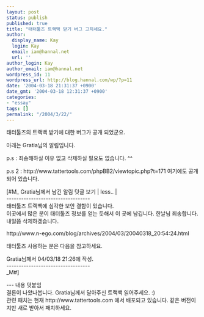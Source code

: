 ```yaml
---
layout: post
status: publish
published: true
title: "태터툴즈 트랙백 받기 버그 고치세요."
author:
  display_name: Kay
  login: Kay
  email: iam@hannal.net
  url: ''
author_login: Kay
author_email: iam@hannal.net
wordpress_id: 11
wordpress_url: http://blog.hannal.com/wp/?p=11
date: '2004-03-18 21:31:37 +0900'
date_gmt: '2004-03-18 12:31:37 +0900'
categories:
- "essay"
tags: []
permalink: "/2004/3/22/"
---
```

<p>태터툴즈의 트랙백 받기에 대한 버그가 공개 되었군요.</p>
<p>아래는 Gratia님의 알림입니다.</p>
<p>p.s : 죄송해하실 이유 없고 삭제하실 필요도 없습니다. ^^</p>
<p>p.s 2 : http://www.tattertools.com/phpBB2/viewtopic.php?t=171 여기에도 공개되어 있습니다.</p>
<p>[#M_ Gratia님께서 남긴 알림 덧글 보기 | less.. |<br />
----------------------------------<br />
태터툴즈 트랙백에 심각한 보안 결함이 있습니다.<br />
이곳에서 많은 분이 태터툴즈 정보를 얻는 듯해서 이 곳에 남깁니다. 한날님 죄송합니다. 내일쯤 삭제하겠습니다.</p>
<p>http://www.n-ego.com/blog/archives/2004/03/20040318_20:54:24.html</p>
<p>태터툴즈 사용하는 분은 다음을 참고하세요. </p>
<p>Gratia님께서 04/03/18 21:26에 작성.<br />
----------------------------------<br />
 _M#]</p>
<p>--- 내용 덧붙임<br />
결론이 나왔나봅니다. Gratia님께서 달아주신 트랙백 읽어주세요. :)<br />
관련 패치는 현재 http://www.tattertools.com 에서 배포되고 있습니다. 같은 버전이지만 새로 받아서 패치하세요.</p>
